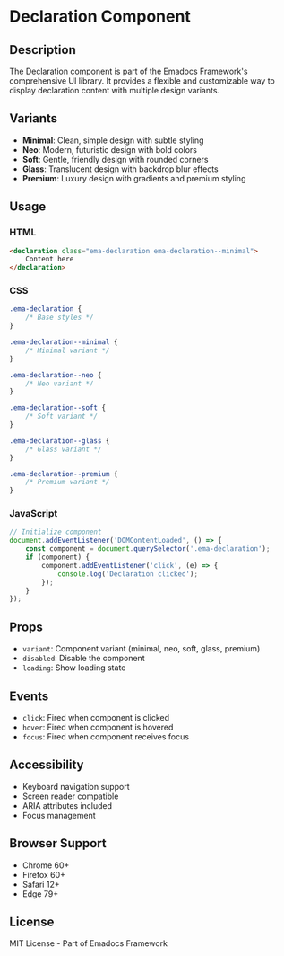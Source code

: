 # Declaration Component

## Description
The Declaration component is part of the Emadocs Framework's comprehensive UI library. It provides a flexible and customizable way to display declaration content with multiple design variants.

## Variants
- **Minimal**: Clean, simple design with subtle styling
- **Neo**: Modern, futuristic design with bold colors
- **Soft**: Gentle, friendly design with rounded corners
- **Glass**: Translucent design with backdrop blur effects
- **Premium**: Luxury design with gradients and premium styling

## Usage

### HTML
```html
<declaration class="ema-declaration ema-declaration--minimal">
    Content here
</declaration>
```

### CSS
```css
.ema-declaration {
    /* Base styles */
}

.ema-declaration--minimal {
    /* Minimal variant */
}

.ema-declaration--neo {
    /* Neo variant */
}

.ema-declaration--soft {
    /* Soft variant */
}

.ema-declaration--glass {
    /* Glass variant */
}

.ema-declaration--premium {
    /* Premium variant */
}
```

### JavaScript
```javascript
// Initialize component
document.addEventListener('DOMContentLoaded', () => {
    const component = document.querySelector('.ema-declaration');
    if (component) {
        component.addEventListener('click', (e) => {
            console.log('Declaration clicked');
        });
    }
});
```

## Props
- `variant`: Component variant (minimal, neo, soft, glass, premium)
- `disabled`: Disable the component
- `loading`: Show loading state

## Events
- `click`: Fired when component is clicked
- `hover`: Fired when component is hovered
- `focus`: Fired when component receives focus

## Accessibility
- Keyboard navigation support
- Screen reader compatible
- ARIA attributes included
- Focus management

## Browser Support
- Chrome 60+
- Firefox 60+
- Safari 12+
- Edge 79+

## License
MIT License - Part of Emadocs Framework
